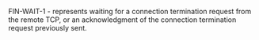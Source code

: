 FIN-WAIT-1 - represents waiting for a connection termination request from the remote TCP, or an acknowledgment of the connection termination request previously sent.
